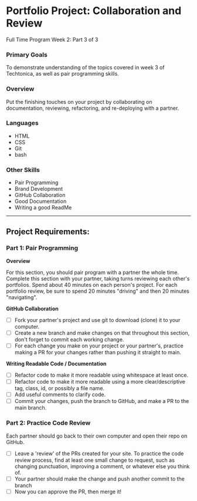# Portfolio Project: Collaboration and Review

Full Time Program Week 2: Part 3 of 3

### Primary Goals

To demonstrate understanding of the topics covered in week 3 of Techtonica, as well as pair programming skills.

### Overview

Put the finishing touches on your project by collaborating on documentation, reviewing, refactoring, and re-deploying with a partner.

### Languages

- HTML
- CSS
- Git
- bash

### Other Skills

- Pair Programming
- Brand Development
- GitHub Collaboration
- Good Documentation
- Writing a good ReadMe

---

## Project Requirements:

### Part 1: Pair Programming

**Overview**

For this section, you should pair program with a partner the whole time. Complete this section with your partner, taking turns reviewing each other's portfolios. Spend about 40 minutes on each person's project. For each portfolio review, be sure to spend 20 minutes "driving" and then 20 minutes "navigating".

**GitHub Collaboration**

- [ ] Fork your partner's project and use git to download (clone) it to your computer.
- [ ] Create a new branch and make changes on that throughout this section, don't forget to commit each working change.
- [ ] For each change you make on your project or your partner's, practice making a PR for your changes rather than pushing it straight to main.

**Writing Readable Code / Documentation**

- [ ] Refactor code to make it more readable using whitespace at least once.
- [ ] Refactor code to make it more readable using a more clear/descriptive tag, class, id, or possibly a file name.
- [ ] Add useful comments to clarify code.
- [ ] Commit your changes, push the branch to GitHub, and make a PR to the main branch.

### Part 2: Practice Code Review

Each partner should go back to their own computer and open their repo on GitHub.

- [ ] Leave a 'review' of the PRs created for your site. To practice the code review process, find at least one small change to request, such as changing punctuation, improving a comment, or whatever else you think of.
- [ ] Your partner should make the change and push another commit to the branch
- [ ] Now you can approve the PR, then merge it!
